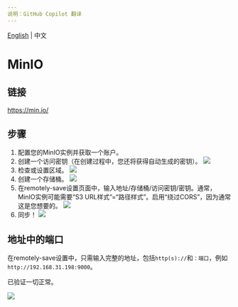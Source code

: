 ```yaml
---
说明：GitHub Copilot 翻译
---
```

[English](/docs/remote_services/s3_minio/README.md) | 中文

# MinIO

## 链接

<https://min.io/>

## 步骤

1. 配置您的MinIO实例并获取一个账户。
2. 创建一个访问密钥（在创建过程中，您还将获得自动生成的密钥）。
   ![](./minio_access_key.png)
3. 检查或设置区域。
   ![](./minio_region.png)
4. 创建一个存储桶。
   ![](./minio_create_bucket.png)
5. 在remotely-save设置页面中，输入地址/存储桶/访问密钥/密钥。通常，MinIO实例可能需要“S3 URL样式”=“路径样式”。启用“绕过CORS”，因为通常这是您想要的。
   ![](./minio_rs_settings.png)
6. 同步！
   ![](./minio_sync_success.png)

## 地址中的端口

在remotely-save设置中，只需输入完整的地址，包括`http(s)://`和`：端口`，例如`http://192.168.31.198:9000`。

已验证一切正常。

![](./minio_custom_port.png)
